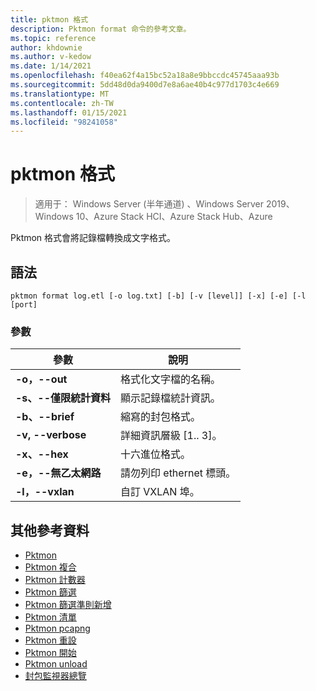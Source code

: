 ```yaml
---
title: pktmon 格式
description: Pktmon format 命令的參考文章。
ms.topic: reference
author: khdownie
ms.author: v-kedow
ms.date: 1/14/2021
ms.openlocfilehash: f40ea62f4a15bc52a18a8e9bbccdc45745aaa93b
ms.sourcegitcommit: 5dd48d0da9400d7e8a6ae40b4c977d1703c4e669
ms.translationtype: MT
ms.contentlocale: zh-TW
ms.lasthandoff: 01/15/2021
ms.locfileid: "98241058"
---
```

# <a name="pktmon-format"></a>pktmon 格式

> 適用于： Windows Server (半年通道) 、Windows Server 2019、Windows 10、Azure Stack HCI、Azure Stack Hub、Azure

Pktmon 格式會將記錄檔轉換成文字格式。

## <a name="syntax"></a>語法

```
pktmon format log.etl [-o log.txt] [-b] [-v [level]] [-x] [-e] [-l [port]
```

### <a name="parameters"></a>參數

| **參數** | **說明** |
| ------------- | --------------- |
| **-o，--out** | 格式化文字檔的名稱。 |
| **-s、--僅限統計資料** | 顯示記錄檔統計資訊。 |
| **-b、--brief** | 縮寫的封包格式。 |
| **-v, --verbose** | 詳細資訊層級 [1.. 3]。 |
| **-x、--hex** | 十六進位格式。 |
| **-e，--無乙太網路** | 請勿列印 ethernet 標頭。 |
| **-l，--vxlan** | 自訂 VXLAN 埠。 |

## <a name="additional-references"></a>其他參考資料

- [Pktmon](pktmon.md)
- [Pktmon 複合](pktmon-comp.md)
- [Pktmon 計數器](pktmon-counters.md)
- [Pktmon 篩選](pktmon-filter.md)
- [Pktmon 篩選準則新增](pktmon-filter-add.md)
- [Pktmon 清單](pktmon-list.md)
- [Pktmon pcapng](pktmon-pcapng.md)
- [Pktmon 重設](pktmon-reset.md)
- [Pktmon 開始](pktmon-start.md)
- [Pktmon unload](pktmon-unload.md)
- [封包監視器總覽](/windows-server/networking/technologies/pktmon/pktmon)
